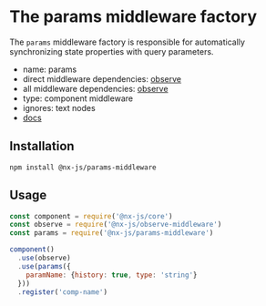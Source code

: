# The params middleware factory

The `params` middleware factory is responsible for automatically synchronizing state properties with query parameters.

- name: params
- direct middleware dependencies: [observe](https://github.com/nx-js/observe-middleware)
- all middleware dependencies: [observe](https://github.com/nx-js/observe-middleware)
- type: component middleware
- ignores: text nodes
- [docs](http://nx-framework.com/docs/middlewares/params)

## Installation

`npm install @nx-js/params-middleware`

## Usage

```js
const component = require('@nx-js/core')
const observe = require('@nx-js/observe-middleware')
const params = require('@nx-js/params-middleware')

component()
  .use(observe)
  .use(params({
    paramName: {history: true, type: 'string'}
  }))
  .register('comp-name')
```
